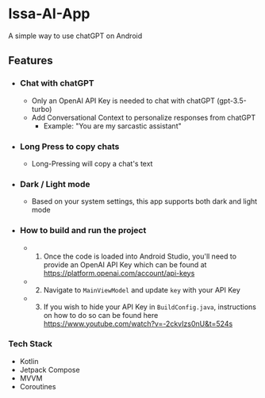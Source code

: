 # Issa-AI-App

A simple way to use chatGPT on Android

## Features
- ### Chat with chatGPT
  - Only an OpenAI API Key is needed to chat with chatGPT (gpt-3.5-turbo)
  - Add Conversational Context to personalize responses from chatGPT
    - Example: "You are my sarcastic assistant"
  
- ### Long Press to copy chats
  - Long-Pressing will copy a chat's text
  
- ### Dark / Light mode
  - Based on your system settings, this app supports both dark and light mode
  
- ### How to build and run the project
  - 1. Once the code is loaded into Android Studio, you'll need to provide an OpenAI API Key 
  which can be found at https://platform.openai.com/account/api-keys
  - 2. Navigate to `MainViewModel` and update `key` with your API Key
  - 3. If you wish to hide your API Key in `BuildConfig.java`, instructions on how to do so can be found here
  https://www.youtube.com/watch?v=-2ckvIzs0nU&t=524s

### Tech Stack
 - Kotlin
 - Jetpack Compose
 - MVVM
 - Coroutines
